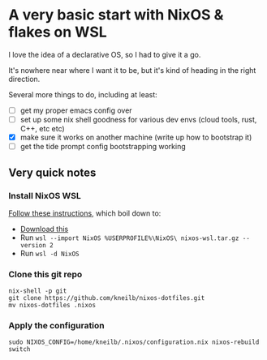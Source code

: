 # A very basic start with NixOS & flakes on WSL

I love the idea of a declarative OS, so I had to give it a go.

It's nowhere near where I want it to be, but it's kind of heading in the right direction.

Several more things to do, including at least:

- [ ] get my proper emacs config over
- [ ] set up some nix shell goodness for various dev envs (cloud tools, rust, C++, etc etc)
- [X] make sure it works on another machine (write up how to bootstrap it)
- [ ] get the tide prompt config bootstrapping working

## Very quick notes

### Install NixOS WSL

[Follow these instructions](https://nix-community.github.io/NixOS-WSL/install.html), which boil down to:

 - [Download this](https://github.com/nix-community/NixOS-WSL/releases/download/2405.5.4/nixos-wsl.tar.gz)
 - Run `wsl --import NixOS %USERPROFILE%\NixOS\ nixos-wsl.tar.gz --version 2`
 - Run `wsl -d NixOS`

### Clone this git repo

```
nix-shell -p git
git clone https://github.com/kneilb/nixos-dotfiles.git
mv nixos-dotfiles .nixos
```

### Apply the configuration

```
sudo NIXOS_CONFIG=/home/kneilb/.nixos/configuration.nix nixos-rebuild switch
```

